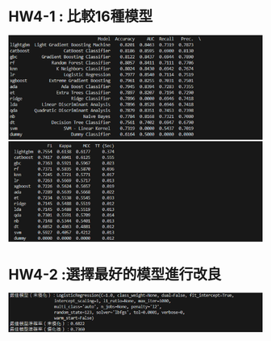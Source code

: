 # HW4-1 : 比較16種模型
![alt text](Result4-1-1) 
![alt text](Result4-1-2)
# HW4-2 :選擇最好的模型進行改良
![alt text](Result4-2-1)
